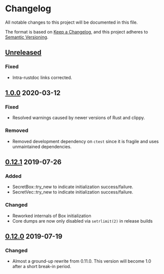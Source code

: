 # Changelog
All notable changes to this project will be documented in this file.

The format is based on [Keep a Changelog](https://keepachangelog.com/en/1.0.0/),
and this project adheres to [Semantic Versioning](https://semver.org/spec/v2.0.0.html).

## [Unreleased]

### Fixed
- Intra-rustdoc links corrected.

## [1.0.0] 2020-03-12

### Fixed
- Resolved warnings caused by newer versions of Rust and clippy.

### Removed
- Removed development dependency on `ctest` since it is fragile and
  uses unmaintained dependencies.

## [0.12.1] 2019-07-26

### Added
- SecretBox::try_new to indicate initialization success/failure.
- SecretVec::try_new to indicate initialization success/failure.

### Changed
- Reworked internals of Box initialization
- Core dumps are now only disabled via `setrlimit(2)` in release builds

## [0.12.0] 2019-07-19

### Changed
- Almost a ground-up rewrite from 0.11.0. This version will become 1.0
  after a short break-in period.

[Unreleased]: https://github.com/stouset/secrets/compare/v1.0.0...HEAD
[1.0.0]:      https://github.com/stouset/secrets/compare/v0.12.1...v1.0.0
[0.12.1]:     https://github.com/stouset/secrets/compare/v0.12.0...v0.12.1
[0.12.0]:     https://github.com/stouset/secrets/compare/v0.11.1...v0.12.0
